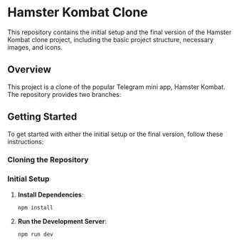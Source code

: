 # Hamster Kombat Clone

This repository contains the initial setup and the final version of the Hamster Kombat clone project, including the basic project structure, necessary images, and icons.

## Overview

This project is a clone of the popular Telegram mini app, Hamster Kombat. The repository provides two branches:


## Getting Started

To get started with either the initial setup or the final version, follow these instructions:

### Cloning the Repository



### Initial Setup



1. **Install Dependencies**:

    ```bash
    npm install
    ```

2. **Run the Development Server**:

    ```bash
    npm run dev
    ```



